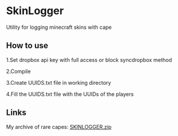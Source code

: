 # SkinLogger
Utility for logging minecraft skins with cape

## How to use

1.Set dropbox api key with full access or block syncdropbox method

2.Compile

3.Create UUIDS.txt file in working directory

4.Fill the UUIDS.txt file with the UUIDs of the players

## Links
My archive of rare capes: [SKINLOGGER.zip](https://www.dropbox.com/s/zaelm03rvdm4mxb/SKINLOGGER.zip?dl=1)
